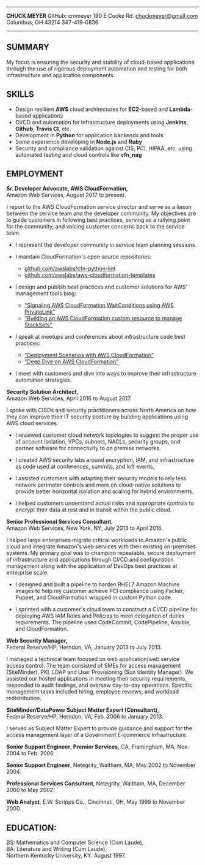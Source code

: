 -------------------     ----------------------------
**CHUCK MEYER**                      GitHub: cmmeyer
190 E Cooke Rd.                 chuckmeyer@gmail.com
Columbus, OH 43214                      347-419-0836
-------------------     ----------------------------

SUMMARY
-------

My focus is ensuring the security and stability of cloud-based 
applications through the use of rigorous deployment automation 
and testing for both infrastructure and application components.

SKILLS
------

* Design resilient **AWS** cloud architectures for **EC2**-based and **Lambda**-based applications
* CI/CD and automation for infrastructure deployments using **Jenkins**, **Github**, **Travis CI**, etc.
* Development in **Python** for application backends and tools
* Some experience developing in **Node.js** and **Ruby**
* Security and compliance validation against CIS, PCI, HIPAA, etc. using automated testing and cloud controls like **cfn_nag**

EMPLOYMENT
----------

**Sr. Developer Advocate, AWS CloudFormation,**  
Amazon Web Services, August 2017 to present.

I report to the AWS CloudFormation service director and serve as a liason between the service team and the developer community. My objectives are to guide customers in following best practices, serving as a rallying point for the community, and voicing customer concerns back to the service team.

* I represent the developer community in service team planning sessions.

* I maintain CloudFormation's open source repositories:
  * [github.com/awslabs/cfn-python-lint](https://github.com/awslabs/cfn-python-lint/pulse)
  * [github.com/awslabs/aws-cloudformation-templates](https://github.com/awslabs/aws-cloudformation-templates/pulse)

* I design and publish best practices and customer solutions for AWS' management tools blog:
  * ["Signaling AWS CloudFormation WaitConditions using AWS PrivateLink"](https://aws.amazon.com/blogs/mt/signaling-aws-cloudformation-waitconditions-using-aws-privatelink/)
  * ["Building an AWS CloudFormation custom resource to manage StackSets"](https://aws.amazon.com/blogs/mt/building-an-aws-cloudformation-custom-resource-to-manage-stacksets/)

* I speak at meetups and conferences about infrastructure code best practices:
  * ["Deployment Scenarios with AWS CloudFormation"](https://www.youtube.com/watch?v=X31kA1ANBVw)
  * ["Deep Dive on AWS CloudFormation"](https://www.youtube.com/watch?v=KXUsyApAI3Y)

* I meet with customers and dive into ways to improve their infrastructure automation strategies.

**Security Solution Architect,**  
Amazon Web Services, April 2016 to August 2017.

I spoke with CISOs and security practitioners across North America on how they can improve
their IT security posture by building applications using AWS cloud services.

-   I reviewed customer cloud network topologies to suggest the proper
    use of account isolation, VPCs, subnets, NACLs, security groups, and
    partner software for connectivity to on premise networks.

-   I created AWS security labs around encryption, IAM, and
    infrastructure as code used at conferences, summits, and loft
    events.

-   I assisted customers with adapting their security models to rely less
    network perimeter controls and more on cloud-native solutions to provide
    better horizontal isolation and scaling for hybrid environments.

-   I helped customers understand actual risks and appropriate controls to
    encrypt their data at rest and in transit within the public cloud.

**Senior Professional Services Consultant**,  
Amazon Web Services, New York, NY, July 2013 to April 2016.

I helped large enterprises migrate critical workloads to Amazon\'s
public cloud and integrate Amazon\'s web services with their existing 
on-premises systems. My primary goal was to champion repeatable, secure 
deployment of infrastructure and applications through CI/CD and
configuration management along with the application of DevOps best practices 
at enterprise scale.

-   I designed and built a pipeline to harden RHEL7 Amazon Machine
    Images to help my customer achieve PCI compliance using Packer, 
    Puppet, and CloudFormation wrapped in custom Python code.

-   I sprinted with a customer's cloud team to construct a CI/CD
    pipeline for deploying AWS IAM Roles and Policies to meet delegation
    of duties requirements. The pipeline used CodeCommit, CodePipeline,
    Ansible, and CloudFormation. 

**Web Security Manager,**  
Federal Reserve/HP, Herndon, VA, January 2013 to July 2013.

I managed a technical team focused on web application/web service access
control. The team consisted of SMEs for access management (SiteMinder), 
PKI, LDAP and User Provisioning (Sun Identity Manager). We assisted our hosted 
applications in meeting their security requirements, responded to audit findings, 
and oversaw day-to-day operations. Specific management tasks included hiring, 
employee reviews, and workload redistribution.

**SiteMinder/DataPower Subject Matter Expert (Consultant),**  
Federal Reserve/HP, Herndon, VA, Feb. 2006 to January 2013.

I served as Subject Matter Expert to provide guidance and support for
the access management layer of a Government E-commerce Infrastructure.

**Senior Support Engineer**, **Premier Services,**
CA, Framingham, MA, Nov. 2004 to Feb. 2006.

**Senior Support Engineer**,
Netegrity, Waltham, MA, May 2002 to November 2004.

**Professional Services Consultant**,
Netegrity, Waltham, MA, December 2000 to May 2002.

**Web Analyst**,
E.W. Scripps Co., Cincinnati, OH, May 1999 to November 2000.

EDUCATION:
----------

BS: Mathematics and Computer Science (Cum Laude),  
BA: Literature and Writing (Cum Laude),  
Northern Kentucky University, KY. August 1997.
